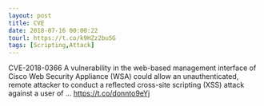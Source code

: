 ```yaml
---
layout: post
title: CVE
date: 2018-07-16 00:00:22
tourl: https://t.co/k9HZz2bu5G
tags: [Scripting,Attack]
---
```

CVE-2018-0366 A vulnerability in the web-based management interface of Cisco Web Security Appliance (WSA) could allow an unauthenticated, remote attacker to conduct a reflected cross-site scripting (XSS) attack against a user of ... https://t.co/donnto9eYj